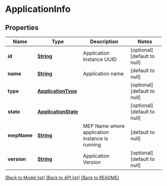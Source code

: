 # ApplicationInfo
## Properties

Name | Type | Description | Notes
------------ | ------------- | ------------- | -------------
**id** | [**String**](string.md) | Application Instance UUID | [optional] [default to null]
**name** | [**String**](string.md) | Application name | [default to null]
**type** | [**ApplicationType**](ApplicationType.md) |  | [optional] [default to null]
**state** | [**ApplicationState**](ApplicationState.md) |  | [optional] [default to null]
**mepName** | [**String**](string.md) | MEP Name where application instance is running | [default to null]
**version** | [**String**](string.md) | Application Version | [optional] [default to null]

[[Back to Model list]](../README.md#documentation-for-models) [[Back to API list]](../README.md#documentation-for-api-endpoints) [[Back to README]](../README.md)

